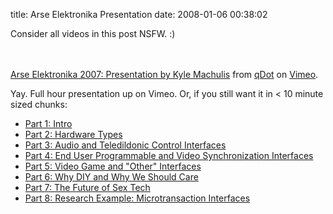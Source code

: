title: Arse Elektronika Presentation
date: 2008-01-06 00:38:02

Consider all videos in this post NSFW. :)

<p><object type="application/x-shockwave-flash" width="400" height="300" data="http://www.vimeo.com/moogaloop.swf?clip_id=451452&amp;server=www.vimeo.com&amp;fullscreen=1&amp;show_title=1&amp;show_byline=1&amp;show_portrait=0&amp;color=01AAEA">	<param name="quality" value="best" />	<param name="allowfullscreen" value="true" />	<param name="scale" value="showAll" />	<param name="movie" value="http://www.vimeo.com/moogaloop.swf?clip_id=451452&amp;server=www.vimeo.com&amp;fullscreen=1&amp;show_title=1&amp;show_byline=1&amp;show_portrait=0&amp;color=01AAEA" /></object><br />
<br /><a href="http://www.vimeo.com/451452/l:embed_451452">Arse Elektronika 2007: Presentation by Kyle Machulis</a> from <a href="http://www.vimeo.com/user154518/l:embed_451452">qDot</a> on <a href="http://vimeo.com/l:embed_451452">Vimeo</a>.</p>

Yay. Full hour presentation up on Vimeo. Or, if you still want it in < 10 minute sized chunks:

  * [Part 1: Intro][4]
  * [Part 2: Hardware Types][5]
  * [Part 3: Audio and Teledildonic Control Interfaces][6]
  * [Part 4: End User Programmable and Video Synchronization Interfaces][7]
  * [Part 5: Video Game and "Other" Interfaces][8]
  * [Part 6: Why DIY and Why We Should Care][9]
  * [Part 7: The Future of Sex Tech][10]
  * [Part 8: Research Example: Microtransaction Interfaces][11]

   [1]: http://www.vimeo.com/451452/l:embed_451452
   [2]: http://www.vimeo.com/user154518/l:embed_451452
   [3]: http://vimeo.com/l:embed_451452
   [4]: http://www.youtube.com/watch?v=kA7abKGFTew
   [5]: http://www.youtube.com/watch?v=HSz5wDg2AnQ
   [6]: http://www.youtube.com/watch?v=9KK7SFh7FL0
   [7]: http://www.youtube.com/watch?v=D0vaAw3be5c
   [8]: http://www.youtube.com/watch?v=52EhOvpPHFw
   [9]: http://www.youtube.com/watch?v=SYoDOG87pkQ
   [10]: http://www.youtube.com/watch?v=cfs3srL_F4k
   [11]: http://www.youtube.com/watch?v=beUlr8qn5AE

